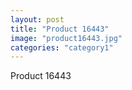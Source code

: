 ```yaml
---
layout: post
title: "Product 16443"
image: "product16443.jpg"
categories: "category1"
---
```

Product 16443
